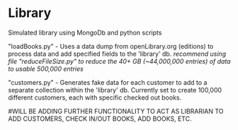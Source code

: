 # Library
Simulated library using MongoDb and python scripts

"loadBooks.py" - Uses a data dump from openLibrary.org (editions) to process data and add specified fields to 
   the 'library' db. *recommend using file "reduceFileSize.py" to reduce the 40+ GB (~44,000,000 entries) of data to 
   usable 500,000 entries*

"customers.py" - Generates fake data for each customer to add to a separate collection within the 'library' db. Currently   set to create 100,000 different customers, each with specific checked out books. 

#WILL BE ADDING FURTHER FUNCTIONALITY TO ACT AS LIBRARIAN TO ADD CUSTOMERS, CHECK IN/OUT BOOKS, ADD BOOKS, ETC.
  
